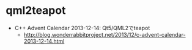 # qml2teapot

- C++ Advent Calendar 2013-12-14: Qt5/QML2でteapot
    - http://blog.wonderrabbitproject.net/2013/12/c-advent-calendar-2013-12-14.html

